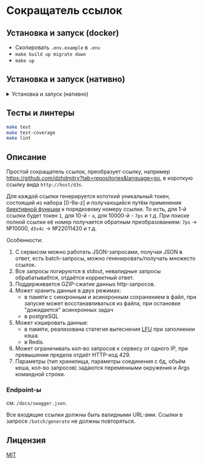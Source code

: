 # Сокращатель ссылок

## Установка и запуск (docker)

* Скопировать <code>.env.example</code> в <code>.env</code>
* `make build up migrate down`
* `make up`

## Установка и запуск (нативно)

<details>
  <summary>Установка и запуск (нативно)</summary>

### Требования

* go 1.21
* postgreSQL
* redis
* [golang-migrate](https://github.com/golang-migrate/migrate)

### Установка и запуск

`go migrate -path=./migrations -database=postgres://user:password@host:5432/short_links?sslmode=disable up` (заменить `user`, `password`, `host` требуемыми значениями)

`go run .` (`go run . -help` для просмотра опций)
</details>

## Тесты и линтеры

```bash
make test
make test-coverage
make lint
```

## Описание

Простой сокращатель ссылок, преобразует ссылку, например https://github.com/dzhdmitry?tab=repositories&language=go,
в короткую ссылку вида `http://host/d3s`.

Для каждой ссылки генерируется кототкий уникальный токен, состоящий из набора [0-9a-z] и получающийся путём применения [биективной функции](http://en.wikipedia.org/wiki/Bijection) к порядковому номеру ссылки.
То есть, для 1-й ссылки будет токен `1`, для 10-й - `a`, для 10000-й - `7ps` и т.д.
При поиске полной ссылки её номер получается обратным преобразованием: `7ps` -> №10000, `d3s4c` -> №22011420 и т.д.

Особенности:

1. С сервисом можно работать JSON-запросами, получая JSON в ответ, есть batch-запросы, можно гененировать/получать множесто ссылок.
2. Все запросы логируются в stdout, невалидные запросы обрабатывабтся, отдаётся корректный ответ.
3. Поддерживается GZIP-сжатие данных http-запросов.
4. Может хранить данные в двух режимах:
   * в памяти с синхронным и асинхронным сохранением в файл, при запуске может восстанавливаться из файла, при остановке "дожидается" асинхронных задач
   * в postgreSQL
5. Может кэшировать данные:
   * в памяти, реализована статегия вытеснения [LFU](https://en.wikipedia.org/wiki/Least_frequently_used) при заполнении кэша.
   * в Redis.
6. Может ограничивать кол-во запросов к сервису от одного IP, при превышении предела отдаёт HTTP-код 429.
7. Параметры (тип хранилища, параметры соединения с бд, объём кеша, кол-во запросов) задаются переменными окружения и Args командной строки.

### Endpoint-ы

см. `/docs/swagger.json`.

Все входящие ссылки должны быть валидными URL-ами.
Ссылки в запросе `/batch/generate` не должны повторяться.

## Лицензия

[MIT](https://github.com/dzhdmitry/link-shorter?tab=MIT-1-ov-file)
